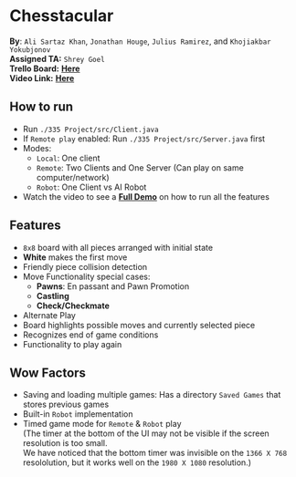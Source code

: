 # Chesstacular
**By**: `Ali Sartaz Khan`, `Jonathan Houge`, `Julius Ramirez`, and `Khojiakbar Yokubjonov` \
**Assigned TA:** `Shrey Goel`\
**Trello Board:** [**Here**](https://trello.com/w/335project) \
**Video Link:** [**Here**]()
## How to run
* Run `./335 Project/src/Client.java`
* If `Remote play` enabled: Run `./335 Project/src/Server.java` first
* Modes:
  - `Local`: One client
  - `Remote`: Two Clients and One Server (Can play on same computer/network)
  - `Robot`: One Client vs AI Robot
 * Watch the video to see a [**Full Demo**]() on how to run all the features
## Features
* `8x8` board with all pieces arranged with initial state
* **White** makes the first move
* Friendly piece collision detection 
* Move Functionality special cases:
  - **Pawns**: En passant and Pawn Promotion
  - **Castling**
  - **Check/Checkmate**
* Alternate Play
* Board highlights possible moves and currently selected piece
* Recognizes end of game conditions
* Functionality to play again

## Wow Factors
* Saving and loading multiple games: Has a directory `Saved Games` that stores previous games
* Built-in `Robot` implementation
* Timed game mode for `Remote` & `Robot` play \
(The timer at the bottom of the UI may not be visible if the screen resolution is too small.\
We have noticed that the bottom timer was invisible on the `1366 X 768` resololution, but it works well on the `1980 X 1080` resolution.)



